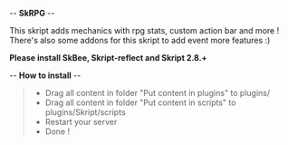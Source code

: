 -- **SkRPG** --

This skript adds mechanics with rpg stats, custom action bar and more !
There's also some addons for this skript to add event more features :)

**Please install SkBee, Skript-reflect and Skript 2.8.+**

-- **How to install** --

>- Drag all content in folder "Put content in plugins" to plugins/
>- Drag all content in folder "Put content in scripts" to plugins/Skript/scripts
>- Restart your server
>- Done !
